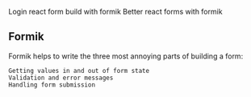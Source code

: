  Login react form build with formik
Better react forms with formik

<b><h2>Formik</h2></b>
      <p>Formik helps to write the three most annoying parts of building a form:

    Getting values in and out of form state
    Validation and error messages
    Handling form submission
</p>
